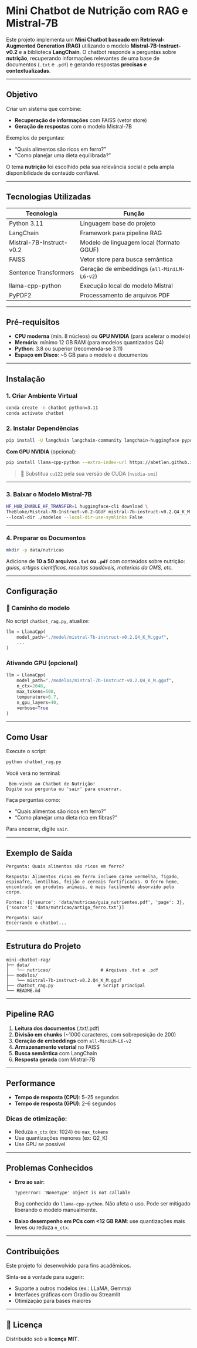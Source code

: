 #  Mini Chatbot de Nutrição com RAG e Mistral-7B

Este projeto implementa um **Mini Chatbot baseado em Retrieval-Augmented Generation (RAG)** utilizando o modelo **Mistral-7B-Instruct-v0.2** e a biblioteca **LangChain**.
O chatbot responde a perguntas sobre **nutrição**, recuperando informações relevantes de uma base de documentos (`.txt` e `.pdf`) e gerando respostas **precisas e contextualizadas**.

---

## Objetivo

Criar um sistema que combine:

* **Recuperação de informações** com FAISS (vetor store)
* **Geração de respostas** com o modelo Mistral-7B

Exemplos de perguntas:

* “Quais alimentos são ricos em ferro?”
* “Como planejar uma dieta equilibrada?”

O tema **nutrição** foi escolhido pela sua relevância social e pela ampla disponibilidade de conteúdo confiável.

---

##  Tecnologias Utilizadas

| Tecnologia               | Função                                     |
| ------------------------ | ------------------------------------------ |
| Python 3.11              | Linguagem base do projeto                  |
| LangChain                | Framework para pipeline RAG                |
| Mistral-7B-Instruct-v0.2 | Modelo de linguagem local (formato GGUF)   |
| FAISS                    | Vetor store para busca semântica           |
| Sentence Transformers    | Geração de embeddings (`all-MiniLM-L6-v2`) |
| llama-cpp-python         | Execução local do modelo Mistral           |
| PyPDF2                   | Processamento de arquivos PDF              |

---

## Pré-requisitos

* **CPU moderna** (mín. 8 núcleos) ou **GPU NVIDIA** (para acelerar o modelo)
* **Memória**: mínimo 12 GB RAM (para modelos quantizados Q4)
* **Python**: 3.8 ou superior (recomenda-se 3.11)
* **Espaço em Disco**: \~5 GB para o modelo e documentos

---

##  Instalação

### 1. Criar Ambiente Virtual

```bash
conda create -n chatbot python=3.11
conda activate chatbot
```

### 2. Instalar Dependências

```bash
pip install -U langchain langchain-community langchain-huggingface pypdf faiss-cpu sentence-transformers tf-keras llama-cpp-python
```

**Com GPU NVIDIA** (opcional):

```bash
pip install llama-cpp-python --extra-index-url https://abetlen.github.io/llama-cpp-python/whl/cu122
```

> 🔎 Substitua `cu122` pela sua versão de CUDA (`nvidia-smi`)

---

### 3. Baixar o Modelo Mistral-7B

```bash
HF_HUB_ENABLE_HF_TRANSFER=1 huggingface-cli download \
TheBloke/Mistral-7B-Instruct-v0.2-GGUF mistral-7b-instruct-v0.2.Q4_K_M.gguf \
--local-dir ./modelos --local-dir-use-symlinks False
```

---

### 4. Preparar os Documentos

```bash
mkdir -p data/nutricao
```

Adicione de **10 a 50 arquivos `.txt` ou `.pdf`** com conteúdos sobre nutrição:
*guias, artigos científicos, receitas saudáveis, materiais da OMS, etc.*

---

##  Configuração

### 🔗 Caminho do modelo

No script `chatbot_rag.py`, atualize:

```python
llm = LlamaCpp(
    model_path="./model/mistral-7b-instruct-v0.2.Q4_K_M.gguf",
    ...
)
```

###  Ativando GPU (opcional)

```python
llm = LlamaCpp(
    model_path="./modelos/mistral-7b-instruct-v0.2.Q4_K_M.gguf",
    n_ctx=2048,
    max_tokens=500,
    temperature=0.7,
    n_gpu_layers=40,
    verbose=True
)
```

---

##  Como Usar

Execute o script:

```bash
python chatbot_rag.py
```

Você verá no terminal:

```
 Bem-vindo ao Chatbot de Nutrição!
Digite sua pergunta ou 'sair' para encerrar.
```

Faça perguntas como:

* “Quais alimentos são ricos em ferro?”
* “Como planejar uma dieta rica em fibras?”

Para encerrar, digite `sair`.

---

##  Exemplo de Saída

```
Pergunta: Quais alimentos são ricos em ferro?

Resposta: Alimentos ricos em ferro incluem carne vermelha, fígado, espinafre, lentilhas, feijão e cereais fortificados. O ferro heme, encontrado em produtos animais, é mais facilmente absorvido pelo corpo.

Fontes: [{'source': 'data/nutricao/guia_nutrientes.pdf', 'page': 3}, {'source': 'data/nutricao/artigo_ferro.txt'}]

Pergunta: sair
Encerrando o chatbot...
```

---

##  Estrutura do Projeto

```
mini-chatbot-rag/
├── data/
│   └── nutricao/                   # Arquivos .txt e .pdf
├── modelos/
│   └── mistral-7b-instruct-v0.2.Q4_K_M.gguf
├── chatbot_rag.py                 # Script principal
└── README.md
```

---

## Pipeline RAG

1. **Leitura dos documentos** (.txt/.pdf)
2. **Divisão em chunks** (\~1000 caracteres, com sobreposição de 200)
3. **Geração de embeddings** com `all-MiniLM-L6-v2`
4. **Armazenamento vetorial** no FAISS
5. **Busca semântica** com LangChain
6. **Resposta gerada** com Mistral-7B

---

##  Performance

* **Tempo de resposta (CPU)**: 5–25 segundos
* **Tempo de resposta (GPU)**: 2–6 segundos

### Dicas de otimização:

* Reduza `n_ctx` (ex: 1024) ou `max_tokens`
* Use quantizações menores (ex: Q2\_K)
* Use GPU se possível

---

##  Problemas Conhecidos

* **Erro ao sair**:

  ```
  TypeError: 'NoneType' object is not callable
  ```

  Bug conhecido do `llama-cpp-python`. Não afeta o uso. Pode ser mitigado liberando o modelo manualmente.

* **Baixo desempenho em PCs com <12 GB RAM**: use quantizações mais leves ou reduza `n_ctx`.

---

##  Contribuições

Este projeto foi desenvolvido para fins acadêmicos.

Sinta-se à vontade para sugerir:

* Suporte a outros modelos (ex.: LLaMA, Gemma)
* Interfaces gráficas com Gradio ou Streamlit
* Otimização para bases maiores

---

## 📄 Licença

Distribuído sob a **licença MIT**.
